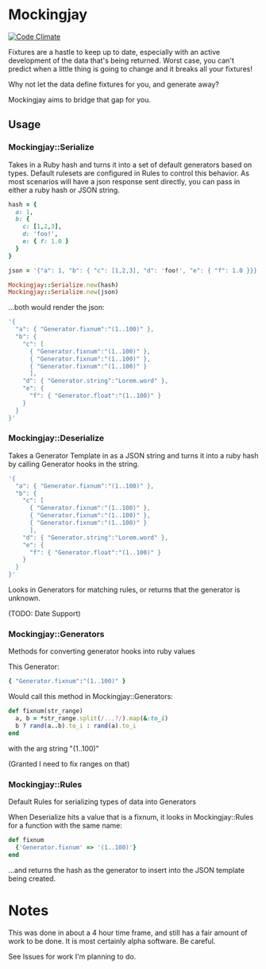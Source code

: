# Mockingjay

[![Code Climate](https://codeclimate.com/github/baweaver/mockingjay.png)](https://codeclimate.com/github/baweaver/mockingjay)

Fixtures are a hastle to keep up to date, especially with an active development of the data that's being returned. Worst case, you can't predict when a little thing is going to change and it breaks all your fixtures!

Why not let the data define fixtures for you, and generate away?

Mockingjay aims to bridge that gap for you.

## Usage

### Mockingjay::Serialize

Takes in a Ruby hash and turns it into a set of default generators based on types. Default rulesets are configured in Rules to control this behavior. As most scenarios will have a json response sent directly, you can pass in either a ruby hash or JSON string.

```ruby
hash = {
  a: 1, 
  b: {
    c: [1,2,3], 
    d: 'foo!', 
    e: { f: 1.0 } 
  }
}

json = '{"a": 1, "b": { "c": [1,2,3], "d": 'foo!', "e": { "f": 1.0 }}}'

Mockingjay::Serialize.new(hash)
Mockingjay::Serialize.new(json)
```

...both would render the json:

```ruby
'{
  "a": { "Generator.fixnum":"(1..100)" },
  "b": {
    "c": [
      { "Generator.fixnum":"(1..100)" },
      { "Generator.fixnum":"(1..100)" },
      { "Generator.fixnum":"(1..100)" }
      ],
    "d": { "Generator.string":"Lorem.word" },
    "e": {
      "f": { "Generator.float":"(1..100)" }
    }
  }
}'
```

### Mockingjay::Deserialize

Takes a Generator Template in as a JSON string and turns it into a ruby hash by calling Generator hooks in the string.

```ruby
'{
  "a": { "Generator.fixnum":"(1..100)" },
  "b": {
    "c": [
      { "Generator.fixnum":"(1..100)" },
      { "Generator.fixnum":"(1..100)" },
      { "Generator.fixnum":"(1..100)" }
      ],
    "d": { "Generator.string":"Lorem.word" },
    "e": {
      "f": { "Generator.float":"(1..100)" }
    }
  }
}'
```

Looks in Generators for matching rules, or returns that the generator is unknown.

(TODO: Date Support)


### Mockingjay::Generators

Methods for converting generator hooks into ruby values

This Generator:

```ruby
{ "Generator.fixnum":"(1..100)" }
```

Would call this method in Mockingjay::Generators:

```ruby
def fixnum(str_range)
  a, b = *str_range.split(/...?/).map(&:to_i)
  b ? rand(a..b).to_i : rand(a).to_i
end
```

with the arg string "(1..100)"


(Granted I need to fix ranges on that)

### Mockingjay::Rules

Default Rules for serializing types of data into Generators

When Deserialize hits a value that is a fixnum, it looks in Mockingjay::Rules for a function with the same name:

```ruby
def fixnum
  {'Generator.fixnum' => '(1..100)'}
end
```

...and returns the hash as the generator to insert into the JSON template being created.

# Notes

This was done in about a 4 hour time frame, and still has a fair amount of work to be done. It is most certainly alpha software. Be careful.

See Issues for work I'm planning to do.
